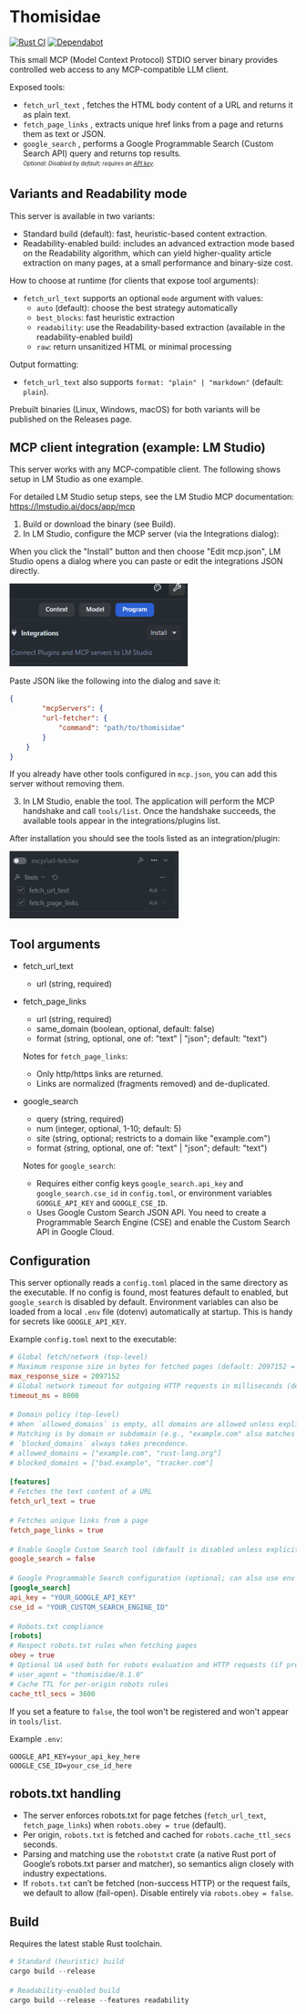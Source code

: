 # Thomisidae

[![Rust CI](https://github.com/u8array/thomisidae/actions/workflows/rust.yml/badge.svg?branch=master)](https://github.com/u8array/thomisidae/actions/workflows/rust.yml)
[![Dependabot](https://img.shields.io/badge/dependabot-enabled-brightgreen?logo=dependabot)](https://github.com/u8array/thomisidae/security/dependabot)


This small MCP (Model Context Protocol) STDIO server binary provides controlled web access to any MCP-compatible LLM client.

Exposed tools:

- `fetch_url_text` , fetches the HTML body content of a URL and returns it as plain text.
- `fetch_page_links` , extracts unique href links from a page and returns them as text or JSON.<br>
- `google_search` , performs a Google Programmable Search (Custom Search API) query and returns top results.<br>
    <sub><sup><em>Optional: Disabled by default; requires an [API key](https://docs.cloud.google.com/docs/authentication/api-keys?hl=en#create).</em></sup></sub>

## Variants and Readability mode

This server is available in two variants:

- Standard build (default): fast, heuristic-based content extraction.
- Readability-enabled build: includes an advanced extraction mode based on the Readability algorithm, which can yield higher-quality article extraction on many pages, at a small performance and binary-size cost.

How to choose at runtime (for clients that expose tool arguments):
- `fetch_url_text` supports an optional `mode` argument with values:
    - `auto` (default): choose the best strategy automatically
    - `best_blocks`: fast heuristic extraction
    - `readability`: use the Readability-based extraction (available in the readability-enabled build)
    - `raw`: return unsanitized HTML or minimal processing

Output formatting:
- `fetch_url_text` also supports `format: "plain" | "markdown"` (default: `plain`).

Prebuilt binaries (Linux, Windows, macOS) for both variants will be published on the Releases page.

## MCP client integration (example: LM Studio)

This server works with any MCP-compatible client. The following shows setup in LM Studio as one example.

For detailed LM Studio setup steps, see the LM Studio MCP documentation: https://lmstudio.ai/docs/app/mcp

1. Build or download the binary (see Build).
2. In LM Studio, configure the MCP server (via the Integrations dialog):

When you click the "Install" button and then choose "Edit mcp.json", LM Studio opens a dialog where you can paste or edit the integrations JSON directly.

![LM Studio: Integration dialog](docs/install.png)

Paste JSON like the following into the dialog and save it:

```json
{
        "mcpServers": {
        "url-fetcher": {
            "command": "path/to/thomisidae"
        }
    }
}
```

If you already have other tools configured in `mcp.json`, you can add this server without removing them.


3. In LM Studio, enable the tool. The application will perform the MCP handshake and call `tools/list`. Once the handshake succeeds, the available tools appear in the integrations/plugins list.

After installation you should see the tools listed as an integration/plugin:

![LM Studio: installed and initialized](docs/installed.png)

## Tool arguments

- fetch_url_text
    - url (string, required)

- fetch_page_links
    - url (string, required)
    - same_domain (boolean, optional, default: false)
    - format (string, optional, one of: "text" | "json"; default: "text")

    Notes for `fetch_page_links`:
    - Only http/https links are returned.
    - Links are normalized (fragments removed) and de-duplicated.

- google_search
    - query (string, required)
    - num (integer, optional, 1-10; default: 5)
    - site (string, optional; restricts to a domain like "example.com")
    - format (string, optional, one of: "text" | "json"; default: "text")
 
  Notes for `google_search`:
    - Requires either config keys `google_search.api_key` and `google_search.cse_id` in `config.toml`, or environment variables `GOOGLE_API_KEY` and `GOOGLE_CSE_ID`.
    - Uses Google Custom Search JSON API. You need to create a Programmable Search Engine (CSE) and enable the Custom Search API in Google Cloud.
  

## Configuration

This server optionally reads a `config.toml` placed in the same directory as the executable. If no config is found, most features default to enabled, but `google_search` is disabled by default.
Environment variables can also be loaded from a local `.env` file (dotenv) automatically at startup. This is handy for secrets like `GOOGLE_API_KEY`.

Example `config.toml` next to the executable:

```toml
# Global fetch/network (top-level)
# Maximum response size in bytes for fetched pages (default: 2097152 = 2MB)
max_response_size = 2097152
# Global network timeout for outgoing HTTP requests in milliseconds (default: 8000)
timeout_ms = 8000

# Domain policy (top-level)
# When `allowed_domains` is empty, all domains are allowed unless explicitly blocked.
# Matching is by domain or subdomain (e.g., "example.com" also matches "sub.example.com").
# `blocked_domains` always takes precedence.
# allowed_domains = ["example.com", "rust-lang.org"]
# blocked_domains = ["bad.example", "tracker.com"]

[features]
# Fetches the text content of a URL
fetch_url_text = true

# Fetches unique links from a page
fetch_page_links = true

# Enable Google Custom Search tool (default is disabled unless explicitly set true)
google_search = false

# Google Programmable Search configuration (optional; can also use env vars)
[google_search]
api_key = "YOUR_GOOGLE_API_KEY"
cse_id = "YOUR_CUSTOM_SEARCH_ENGINE_ID"

# Robots.txt compliance
[robots]
# Respect robots.txt rules when fetching pages
obey = true
# Optional UA used both for robots evaluation and HTTP requests (if provided)
# user_agent = "thomisidae/0.1.0"
# Cache TTL for per-origin robots rules
cache_ttl_secs = 3600
```

If you set a feature to `false`, the tool won't be registered and won't appear in `tools/list`.


Example `.env`:

```
GOOGLE_API_KEY=your_api_key_here
GOOGLE_CSE_ID=your_cse_id_here
```

## robots.txt handling

- The server enforces robots.txt for page fetches (`fetch_url_text`, `fetch_page_links`) when `robots.obey = true` (default).
- Per origin, `robots.txt` is fetched and cached for `robots.cache_ttl_secs` seconds.
- Parsing and matching use the `robotstxt` crate (a native Rust port of Google’s robots.txt parser and matcher), so semantics align closely with industry expectations.
- If `robots.txt` can’t be fetched (non-success HTTP) or the request fails, we default to allow (fail-open). Disable entirely via `robots.obey = false`.

## Build

Requires the latest stable Rust toolchain.

```powershell
# Standard (heuristic) build
cargo build --release

# Readability-enabled build
cargo build --release --features readability
```


